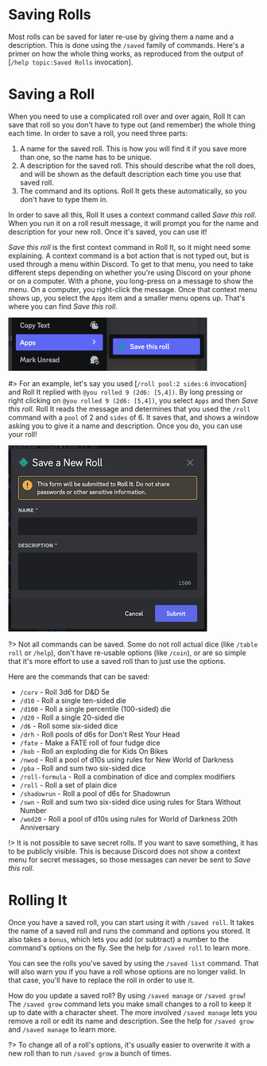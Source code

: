 # Saving Rolls

Most rolls can be saved for later re-use by giving them a name and a description. This is done using the `/saved` family of commands. Here's a primer on how the whole thing works, as reproduced from the output of [`/help topic:Saved Rolls` invocation].

# Saving a Roll

When you need to use a complicated roll over and over again, Roll It can save that roll so you don't have to type out (and remember) the whole thing each time. In order to save a roll, you need three parts:

1. A name for the saved roll. This is how you will find it if you save more than one, so the name has to be unique.
2. A description for the saved roll. This should describe what the roll does, and will be shown as the default description each time you use that saved roll.
3. The command and its options. Roll It gets these automatically, so you don't have to type them in.

In order to save all this, Roll It uses a context command called *Save this roll*. When you run it on a roll result message, it will prompt you for the name and description for your new roll. Once it's saved, you can use it!

_Save this roll_ is the first context command in Roll It, so it might need some explaining. A context command is a bot action that is not typed out, but is used through a menu within Discord. To get to that menu, you need to take different steps depending on whether you're using Discord on your phone or on a computer. With a phone, you long-press on a message to show the menu. On a computer, you right-click the message. Once that context menu shows up, you select the `Apps` item and a smaller menu opens up. That's where you can find _Save this roll_.

![Discord message context menu showing the Apps submenu highlighted, and the Save this roll option highlighted](../_images/examples/save-this-roll.png)

#> For an example, let's say you used [`/roll pool:2 sides:6` invocation] and Roll It replied with `@you rolled 9 (2d6: [5,4])`. By long pressing or right clicking on `@you rolled 9 (2d6: [5,4])`, you select `Apps` and then _Save this roll_. Roll It reads the message and determines that you used the `/roll` command with a `pool` of 2 and `sides` of 6. It saves that, and shows a window asking you to give it a name and description. Once you do, you can use your roll!

![Discord showing a modal window where the name and description can be entered for a new saved roll](../_images/examples/save-this-roll-result.png)

?> Not all commands can be saved. Some do not roll actual dice (like `/table roll` or `/help`), don't have re-usable options (like `/coin`), or are so simple that it's more effort to use a saved roll than to just use the options.

Here are the commands that can be saved:
* `/curv` - Roll 3d6 for D&D 5e
* `/d10` - Roll a single ten-sided die
* `/d100` - Roll a single percentile (100-sided) die
* `/d20` - Roll a single 20-sided die
* `/d6` - Roll some six-sided dice
* `/drh` - Roll pools of d6s for Don't Rest Your Head
* `/fate` - Make a FATE roll of four fudge dice
* `/kob` - Roll an exploding die for Kids On Bikes
* `/nwod` - Roll a pool of d10s using rules for New World of Darkness
* `/pba` - Roll and sum two six-sided dice
* `/roll-formula` - Roll a combination of dice and complex modifiers
* `/roll` - Roll a set of plain dice
* `/shadowrun` - Roll a pool of d6s for Shadowrun
* `/swn` - Roll and sum two six-sided dice using rules for Stars Without Number
* `/wod20` - Roll a pool of d10s using rules for World of Darkness 20th Anniversary

!> It is not possible to save secret rolls. If you want to save something, it has to be publicly visible. This is because Discord does not show a context menu for secret messages, so those messages can never be sent to *Save this roll*.

# Rolling It

Once you have a saved roll, you can start using it with `/saved roll`. It takes the name of a saved roll and runs the command and options you stored. It also takes a `bonus`, which lets you add (or subtract) a number to the command's options on the fly. See the help for `/saved roll` to learn more.

You can see the rolls you've saved by using the `/saved list` command. That will also warn you if you have a roll whose options are no longer valid. In that case, you'll have to replace the roll in order to use it.

How do you update a saved roll? By using `/saved manage` or `/saved grow`! The `/saved grow` command lets you make small changes to a roll to keep it up to date with a character sheet. The more involved `/saved manage` lets you remove a roll or edit its name and description. See the help for `/saved grow` and `/saved manage` to learn more.

?> To change all of a roll's options, it's usually easier to overwrite it with a new roll than to run `/saved grow` a bunch of times.
